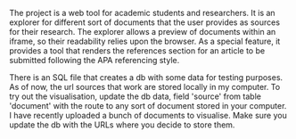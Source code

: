 The project is a web tool for academic students and researchers.
It is an explorer for different sort of documents that the user provides as sources for their research.
The explorer allows a preview of documents within an iframe, so their readability relies upon the browser. 
As a special feature, it provides a tool that renders the references section for an article to be submitted following the APA referencing style.

There is an SQL file that creates a db with some data for testing purposes.
As of now, the url sources that work are stored locally in my computer. To try out the visualisation, update the db data, field 'source' from table 'document' with the route to any sort of document stored in your computer. 
I have recently uploaded a bunch of documents to visualise. Make sure you update the db with the URLs where you decide to store them.